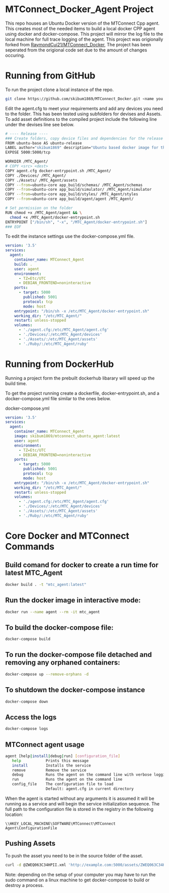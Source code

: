 # MTConnect_Docker_Agent Project

This repo houses an Ubuntu Docker version of the MTConnect Cpp agent. This creates most of the needed items to build a local docker CPP agent using docker and docker-compose.
This project will mirror the log file to the local machine for full trace logging of the agent. This project was origionally forked from [RaymondCui21/MTConnect_Docker](https://github.com/RaymondCui21/MTConnect_Docker), The project has been seperated from the origional code set due to the amount of changes occuring. 

# Running from GitHub

To run the project clone a local instance of the repo.

``` bash
git clone https://github.com/skibum1869/MTConnect_Docker.git <name you want for the local repo>
```
Edit the agent.cfg to meet your requirements and add any devices you need to the folder. This has been tested using subfolders for devises and Assets.
To add asset definitions to the compiled project include the following line under the devises line see below.

```bash
# ---- Release ----
### Create folders, copy device files and dependencies for the release
FROM ubuntu-base AS ubuntu-release
LABEL author="skibum1869" description="Ubuntu based docker image for the latest Release Version of the MTConnect C++ Agent"
EXPOSE 5000:5000/tcp

WORKDIR /MTC_Agent/
# COPY <src> <dest>
COPY agent.cfg docker-entrypoint.sh /MTC_Agent/
COPY ./Devices/ /MTC_Agent/
COPY ./Assets/ /MTC_Agent/assets
COPY --from=ubuntu-core app_build/schemas/ /MTC_Agent/schemas
COPY --from=ubuntu-core app_build/simulator/ /MTC_Agent/simulator
COPY --from=ubuntu-core app_build/styles/ /MTC_Agent/styles
COPY --from=ubuntu-core app_build/agent/agent /MTC_Agent/

# Set permission on the folder
RUN chmod +x /MTC_Agent/agent && \
  chmod +x /MTC_Agent/docker-entrypoint.sh
ENTRYPOINT ["/bin/sh", "-x", "/MTC_Agent/docker-entrypoint.sh"]
### EOF
```

To edit the instance settings use the docker-compose.yml file. 
```yml
version: '3.5'
services:
  agent:
    container_name: MTConnect_Agent
    build: .
    user: agent
    environment:
      - TZ=Etc/UTC
      - DEBIAN_FRONTEND=noninteractive
    ports: 
      - target: 5000
        published: 5001
        protocol: tcp
        mode: host
    entrypoint: "/bin/sh -x /etc/MTC_Agent/docker-entrypoint.sh"
    working_dir: "/etc/MTC_Agent/"
    restart: unless-stopped
    volumes:
      - './agent.cfg:/etc/MTC_Agent/agent.cfg'
      - './Devices/:/etc/MTC_Agent/devices'
      - './Assets/:/etc/MTC_Agent/assets'
      - './Ruby/:/etc/MTC_Agent/ruby'
```

# Running from DockerHub

Running a project form the prebuilt dockerhub libarary will speed up the build time.

To get the project running create a dockerfile, docker-entrypoint.sh, and a docker-compose.yml file similar to the ones below.

docker-compose.yml
```yml
version: '3.5'
services:
  agent:
    container_name: MTConnect_Agent
    image: skibum1869/mtconnect_ubuntu_agent:latest
    user: agent
    environment:
      - TZ=Etc/UTC
      - DEBIAN_FRONTEND=noninteractive
    ports: 
      - target: 5000
        published: 5001
        protocol: tcp
        mode: host
    entrypoint: "/bin/sh -x /etc/MTC_Agent/docker-entrypoint.sh"
    working_dir: "/etc/MTC_Agent/"
    restart: unless-stopped
    volumes:
      - './agent.cfg:/etc/MTC_Agent/agent.cfg'
      - './Devices/:/etc/MTC_Agent/devices'
      - './Assets/:/etc/MTC_Agent/assets'
      - './Ruby/:/etc/MTC_Agent/ruby'
```

# Core Docker and MTConnect Commands

## Build comand for docker to create a run time for latest MTC_Agent
```bash
docker build . -t "mtc_agent:latest"
```

## Run the docker image in interactive mode:
```bash
docker run --name agent --rm -it mtc_agent
```

## To build the docker-compose file:
``` bash
docker-compose build
````

## To run the docker-compose file detached and removing any orphaned containers:
``` bash
docker-compose up --remove-orphans -d
```

## To shutdown the docker-compose instance
``` bash
docker-compose down
```

## Access the logs
```bash
docker-compose logs
```

## MTConnect agent usage
```bash
agent [help|install|debug|run] [configuration_file]
   help           Prints this message
   install        Installs the service
   remove         Remove the service
   debug          Runs the agent on the command line with verbose logging
   run            Runs the agent on the command line
   config_file    The configuration file to load
                  Default: agent.cfg in current directory
````

When the agent is started without any arguments it is assumed it will be running as a service and will begin the service initialization sequence. The full path to the configuration file is stored in the registry in the following location:

```\\HKEY_LOCAL_MACHINE\SOFTWARE\MTConnect\MTConnect Agent\ConfigurationFile```

## Pushing Assets
To push the asset you need to be in the source folder of the asset.
```bash
curl -d @ZWEQ063C34HPII.xml 'http://example.com:5000/assets/ZWEQ063C34HPII.1?device=HEMsaw&type=CuttingTool'
```

Note: depending on the setup of your computer you may have to run the sudo command on a linux machine to get docker-compose to build or destroy a process. 